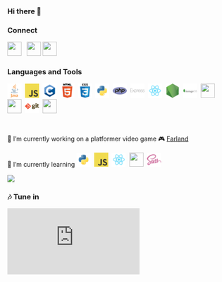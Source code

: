 ### Hi there 👋

<!--
**moonstoper/moonstoper** is a ✨ _special_ ✨ repository because its `README.md` (this file) appears on your GitHub profile.
-->
### Connect

[<img height="32" width="32" src="https://cdn.jsdelivr.net/npm/simple-icons@v3/icons/instagram.svg"  />](https://www.instagram.com/suraj_0.0_/) &nbsp;  [<img height="32" width="32" src="https://cdn.jsdelivr.net/npm/simple-icons@v3/icons/facebook.svg" href="https://www.facebook.com"/>](https://www.facebook.com)&nbsp;[<img height="32" width="32" src="https://cdn.jsdelivr.net/npm/simple-icons@v3/icons/linkedin.svg" href="https://www.linkedin.com/in/suraj-kachhap/">](https://www.linkedin.com/in/suraj-kachhap/)

###
### Languages and Tools

<img height="32" width="32" src="https://raw.githubusercontent.com/github/explore/80688e429a7d4ef2fca1e82350fe8e3517d3494d/topics/java/java.png">&nbsp; <img height="32" width="32" src="https://raw.githubusercontent.com/github/explore/80688e429a7d4ef2fca1e82350fe8e3517d3494d/topics/javascript/javascript.png">&nbsp; <img height="32" width="32" src="https://raw.githubusercontent.com/github/explore/80688e429a7d4ef2fca1e82350fe8e3517d3494d/topics/c/c.png">&nbsp; <img height="32" width="32" src="https://raw.githubusercontent.com/github/explore/80688e429a7d4ef2fca1e82350fe8e3517d3494d/topics/html/html.png">&nbsp; <img height="32" width="32" src="https://raw.githubusercontent.com/github/explore/80688e429a7d4ef2fca1e82350fe8e3517d3494d/topics/css/css.png">&nbsp; <img height="32" width="32" src="https://raw.githubusercontent.com/github/explore/80688e429a7d4ef2fca1e82350fe8e3517d3494d/topics/python/python.png">&nbsp; <img height="32" width="32" src="https://raw.githubusercontent.com/github/explore/ccc16358ac4530c6a69b1b80c7223cd2744dea83/topics/php/php.png">&nbsp; <img height="32" width="32" src="https://raw.githubusercontent.com/github/explore/80688e429a7d4ef2fca1e82350fe8e3517d3494d/topics/express/express.png">&nbsp; <img height="32" width="32" src="https://raw.githubusercontent.com/github/explore/80688e429a7d4ef2fca1e82350fe8e3517d3494d/topics/react/react.png">&nbsp; <img height="32" width="32" src="https://raw.githubusercontent.com/github/explore/80688e429a7d4ef2fca1e82350fe8e3517d3494d/topics/nodejs/nodejs.png">&nbsp; <img height="32" width="32" src="https://raw.githubusercontent.com/github/explore/80688e429a7d4ef2fca1e82350fe8e3517d3494d/topics/mongodb/mongodb.png">&nbsp; <img height="32" width="32" src="https://github.com/simple-icons/simple-icons/blob/develop/icons/unity.svg">&nbsp; <img height="32" width="32" src="https://user-images.githubusercontent.com/53539666/92328581-9b14cd80-f016-11ea-88ec-3376ad5212cc.png">&nbsp; <img height="32" width="32" src="https://raw.githubusercontent.com/github/explore/80688e429a7d4ef2fca1e82350fe8e3517d3494d/topics/git/git.png">&nbsp; <img height="32" width="32" src="https://github.com/simple-icons/simple-icons/blob/develop/icons/github.svg">


<br/>

🔭 I’m currently working on a platformer video game 🎮 [Farland](https://github.com/moonstoper/Farland)<br />
<br/>
🌱 I’m currently learning <img height="32" width="32" src="https://raw.githubusercontent.com/github/explore/80688e429a7d4ef2fca1e82350fe8e3517d3494d/topics/python/python.png"  />&nbsp;  <img height="32" width="32" src="https://raw.githubusercontent.com/github/explore/80688e429a7d4ef2fca1e82350fe8e3517d3494d/topics/javascript/javascript.png">&nbsp;  <img height="32" width="32" src="https://raw.githubusercontent.com/github/explore/80688e429a7d4ef2fca1e82350fe8e3517d3494d/topics/react/react.png">&nbsp; <img height="32" width="32" src="https://github.com/simple-icons/simple-icons/blob/develop/icons/unity.svg">&nbsp; <img height="32" width="32" src="https://raw.githubusercontent.com/github/explore/80688e429a7d4ef2fca1e82350fe8e3517d3494d/topics/sass/sass.png"><br />

<a href="https://github.com/moonstoper/github-readme-stats">
  <img align="center" src="https://github-readme-stats-git-master.moonstoper.vercel.app/api/pin/?username=moonstoper&show_icons=true&bg_color=30,e96443,904e95&title_color=fff&text_color=fff&repo=github-readme-stats" />
</a>

### 🎶 Tune in
[![Spotify](https://novatorem.moonstoper.vercel.app/api/spotify.py)](https://open.spotify.com/user/fireballs)
